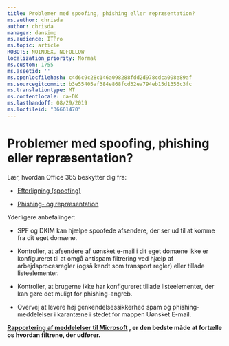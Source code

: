 ```yaml
---
title: Problemer med spoofing, phishing eller repræsentation?
ms.author: chrisda
author: chrisda
manager: dansimp
ms.audience: ITPro
ms.topic: article
ROBOTS: NOINDEX, NOFOLLOW
localization_priority: Normal
ms.custom: 1755
ms.assetid: ''
ms.openlocfilehash: c4d6c9c28c146a098288fdd2d978cdca098e89af
ms.sourcegitcommit: b3e55405af384e868fcd32ea794eb15d1356c3fc
ms.translationtype: MT
ms.contentlocale: da-DK
ms.lasthandoff: 08/29/2019
ms.locfileid: "36661470"
---
```

# <a name="issues-with-spoofing-phishing-or-impersonation"></a>Problemer med spoofing, phishing eller repræsentation?

Lær, hvordan Office 365 beskytter dig fra:

- [Efterligning (spoofing)](https://docs.microsoft.com/office365/securitycompliance/anti-spoofing-protection)

- [Phishing- og repræsentation](https://docs.microsoft.com/office365/securitycompliance/atp-anti-phishing)

Yderligere anbefalinger:

- SPF og DKIM kan hjælpe spoofede afsendere, der ser ud til at komme fra dit eget domæne.

- Kontroller, at afsendere af uønsket e-mail i dit eget domæne ikke er konfigureret til at omgå antispam filtrering ved hjælp af arbejdsprocesregler (også kendt som transport regler) eller tillade listeelementer.

- Kontroller, at brugerne ikke har konfigureret tillade listeelementer, der kan gøre det muligt for phishing-angreb.

- Overvej at levere høj genkendelsessikkerhed spam og phishing-meddelelser i karantæne i stedet for mappen Uønsket E-mail.

**[Rapportering af meddelelser til Microsoft](https://support.office.com/article/b5caa9f1-cdf3-4443-af8c-ff724ea719d2) , er den bedste måde at fortælle os hvordan filtrene, der udfører.**
